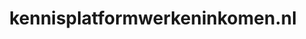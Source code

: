 ---
layout: post
title: "kennisplatformwerkeninkomen.nl"
internal_url: "/dutchgov/kennisplatformwerkeninkomen.nl.html"
subdomains_count: 7
all_subdomains_count: 21
urls_count: 4
ssl_rank: 0
http_rank: 70
url_link: /data/kennisplatformwerkeninkomen.nl/urls.txt
all_subdomains_link: /data/kennisplatformwerkeninkomen.nl/all_subdomains.txt
subdomains_link: /data/kennisplatformwerkeninkomen.nl/subdomains.txt
categories: dutchgov
---